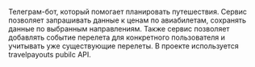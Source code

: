 Телеграм-бот, который помогает планировать путешествия. Сервис позволяет запрашивать данные к ценам по авиабилетам, сохранять данные по выбранным направлениям. Также сервис позволяет добавлять событие перелета для конкретного пользователя и учитывать уже существующие перелеты.
В проекте используется travelpayouts pubilc API.